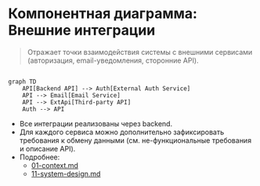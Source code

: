 # Компонентная диаграмма: Внешние интеграции

> Отражает точки взаимодействия системы с внешними сервисами (авторизация, email-уведомления, сторонние API).
```mermaid

graph TD
    API[Backend API] --> Auth[External Auth Service]
    API --> Email[Email Service]
    API --> ExtApi[Third-party API]
    Auth --> API

``` 

- Все интеграции реализованы через backend.
- Для каждого сервиса можно дополнительно зафиксировать требования к обмену данными (см. не-функциональные требования и описание API).
- Подробнее:
    - [01-context.md](01-context.md)
    - [11-system-design.md](11-system-design.md)
```
